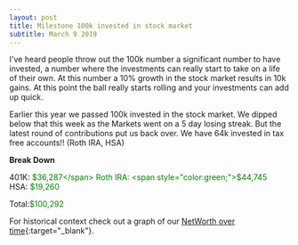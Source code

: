 ```yaml
---
layout: post
title: Milestone 100k invested in stock market
subtitle: March 9 2019
---
```


I've heard people throw out the 100k number a significant number to have invested, a number where the investments can really start to take on a life of their own.  At this number a 10% growth in the stock market results in 10k gains.  At this point the ball really starts rolling and your investments can add up quick.

Earlier this year we passed 100k invested in the stock market. We dipped below that this week as the Markets went on a 5 day losing streak.  But the latest round of contributions put us back over.  We have 64k invested in tax free accounts!! (Roth IRA, HSA)

**Break Down**

401K: <span style="color:green;">$36,287</span>  
Roth IRA: <span style="color:green;">$44,745</span>  
HSA: <span style="color:green;">$19,260</span>  

Total:<span style="color:green;">$100,292</span>

For historical context check out a graph of our [NetWorth over time](/Net-Worth/profile/?user=yhxzTiGfYRe5j5IpB6Xw2nmZUTJ2){:target="_blank"}.



